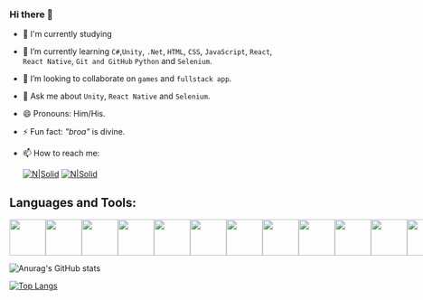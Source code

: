 ### Hi there 👋

- 🔭 I'm currently studying
- 🌱 I’m currently learning  ```C#```,```Unity```, ```.Net```, ```HTML```, ```CSS```, ```JavaScript```, ```React```, ```React Native```, ```Git and GitHub``` ```Python``` and  ```Selenium```.
- 👯 I’m looking to collaborate on ```games``` and ```fullstack app```.
- 💬 Ask me about ```Unity```, ```React Native``` and ```Selenium```.
- 😄 Pronouns: Him/His.
- ⚡ Fun fact: *"broa"* is divine.
- 📫 How to reach me: 

     [![N|Solid](https://img.icons8.com/color-glass/48/000000/instagram-new.png)](https://www.instagram.com/esdras_albino/) [![N|Solid](https://img.icons8.com/fluent/48/000000/linkedin.png)](https://www.linkedin.com/in/esdras-henrique-9ab647215/)

## Languages and Tools: 

<div align="center">
  <div style="display: flex;">
    <img src="https://img.icons8.com/color/48/000000/visual-studio-2019.png" width="64"/>
    <img src="https://img.icons8.com/color/48/000000/visual-studio-code-2019.png" width="64"/>
    <img src="https://img.icons8.com/color/48/000000/git.png" width="64"/>
    <img src="https://img.icons8.com/color/48/000000/github.png" width="64"/>
    <img src="https://img.icons8.com/color/48/000000/c-sharp-logo.png" width="64"/>
    <img src="https://img.icons8.com/fluent/48/000000/unity.png" width="64"/>
    <img src="https://cdn.icon-icons.com/icons2/2415/PNG/512/react_original_logo_icon_146374.png" width="64"/>
    <img src="https://img.icons8.com/color/48/000000/html-5--v1.png" width="64"/>
    <img src="https://cdn-icons-png.flaticon.com/512/732/732190.png" width="64"/>
    <img src="https://cdn.icon-icons.com/icons2/2108/PNG/512/javascript_icon_130900.png" width="64"/>
    <img src="https://cdn-icons-png.flaticon.com/512/5968/5968350.png" width="64"/>
     <img src="https://img.icons8.com/ios-glyphs/344/selenium-test-automation.png" width="64"/>
     <img src="https://cdn-icons-png.flaticon.com/512/5968/5968525.png" width="64"/>
    <img src="https://img.icons8.com/fluent/48/000000/adobe-photoshop.png" width="64"/>
    
  </div>
</div>


![Anurag's GitHub stats](https://github-readme-stats.vercel.app/api?username=EsdrasAlbino&show_icons=true&theme=radical)

[![Top Langs](https://github-readme-stats.vercel.app/api/top-langs/?username=EsdrasAlbino&layout=compact)](https://github.com/EsdrasAlbino/github-readme-stats)

